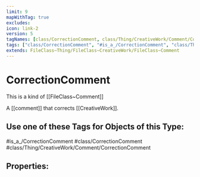 ```yaml
---
limit: 9
mapWithTag: true
excludes:
icon: link-2
version: 5
tagNames: [class/CorrectionComment, class/Thing/CreativeWork/Comment/CorrectionComment, is_a_/CorrectionComment, schema-org/CorrectionComment]
tags: ["class/CorrectionComment", "#is_a_/CorrectionComment", "class/Thing/CreativeWork/Comment/CorrectionComment"]
extends: FileClass~Thing/FileClass~CreativeWork/FileClass~Comment
---
```


# CorrectionComment
This is a kind of [[FileClass~Comment]]

A [[comment]] that corrects [[CreativeWork]].


## Use one of these Tags for Objects of this Type:

#is_a_/CorrectionComment
#class/CorrectionComment
#class/Thing/CreativeWork/Comment/CorrectionComment

## Properties:


